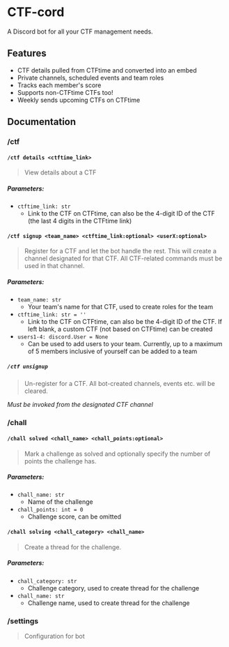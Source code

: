 # CTF-cord

A Discord bot for all your CTF management needs. 

## Features

* CTF details pulled from CTFtime and converted into an embed
* Private channels, scheduled events and team roles 
* Tracks each member's score 
* Supports non-CTFtime CTFs too!
* Weekly sends upcoming CTFs on CTFtime

## Documentation

### /ctf

#### `/ctf details <ctftime_link>`

> View details about a CTF 

##### Parameters:

* `ctftime_link: str`
	* Link to the CTF on CTFtime, can also be the 4-digit ID of the CTF (the last 4 digits in the CTFtime link)

#### `/ctf signup <team_name> <ctftime_link:optional> <userX:optional>`

> Register for a CTF and let the bot handle the rest. This will create a channel designated for that CTF. All CTF-related commands must be used in that channel. 

##### Parameters:

* `team_name: str`
	* Your team's name for that CTF, used to create roles for the team
* `ctftime_link: str = ''`
	* Link to the CTF on CTFtime, can also be the 4-digit ID of the CTF. If left blank, a custom CTF (not based on CTFtime) can be created
* `users1-4: discord.User = None`
	* Can be used to add users to your team. Currently, up to a maximum of 5 members inclusive of yourself can be added to a team

##### `/ctf unsignup`

> Un-register for a CTF. All bot-created channels, events etc. will be cleared.

*Must be invoked from the designated CTF channel*

### /chall

#### `/chall solved <chall_name> <chall_points:optional>`

> Mark a challenge as solved and optionally specify the number of points the challenge has.

##### Parameters:

* `chall_name: str`
	* Name of the challenge
* `chall_points: int = 0`
	* Challenge score, can be omitted

#### `/chall solving <chall_category> <chall_name>`

> Create a thread for the challenge.

##### Parameters:
* `chall_category: str`
	* Challenge category, used to create thread for the challenge
* `chall_name: str`
	* Challenge name, used to create thread for the challenge

### /settings

> Configuration for bot
